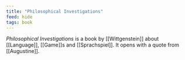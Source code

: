 ```yaml
---
title: "Philosophical Investigations"
feed: hide
tags: book
---
```


_Philosophical Investigations_ is a book by [[Wittgenstein]] about [[Language]], [[Game]]s and [[Sprachspiel]]. It opens with a quote from [[Augustine]]. 
